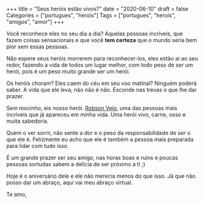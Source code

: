 +++
title = "Seus heróis estão vivos?"
date = "2020-06-10"
draft = false
Categories = ["portugues", "herois"]
Tags = ["portugues", "herois", "amigos", "amor"]
+++

Você reconhece eles no seu dia a dia? Aquelas pessoas incríveis, que fazem coisas sensacionais e que você **tem certeza** que o mundo seria bem pior sem essas pessoas.

Não espere seus heróis morrerem para reconhecer-los, eles estão ai ao seu redor, fazendo a vida de todos um lugar melhor, com todo peso de ser um herói, pois é um peso muito grande ser um herói.

Os heróis choram? Eles caem do céu em seu voo matinal? Ninguém poderá saber. A vida que ele leva, não não é não. Esconde nas trevas o que lhe dar prazer.

Sem mocinho, eis nosso herói. [Robson Veio](https://twitter.com/ROBINHO_V310), uma das pessoas mais incríveis que já apareceu em minha vida. Uma herói vivo, carne, osso e muita sabedoria.

Quem o ver sorrir, não sente a dor e o peso da responsabilidade de ser o que ele é. Felizmente eu acho que ele é também a pessoa mais preparada para lidar com tudo isso.

É um grande prazer ser seu amigo, nas horas boas e ruins e poucas pessoas sortudas sabem a delícia de ser próximo a ti ;)

Hoje é o aniversário dele e ele não merecia menos do que isso. Já que não posso dar um abraço, aqui vai meu abraço virtual.

Te amo,